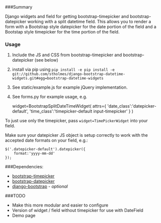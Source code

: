 ###Summary

Django widgets and field for getting bootstrap-timepicker and bootstrap-datepicker working with a split datetime field. This allows you to render a form with a Bootstrap style datepicker for the date portion of the field and a Bootstap style timepicker for the time portion of the field.

### Usage

1. Include the JS and CSS from bootstrap-timepicker and bootstrap-datepicker (see below)
2. install via pip using `pip install -e pip install -e git://github.com/stholmes/django-bootstrap-datetime-widgets.git#egg=bootstrap-datetime-widgets`
3. See static/example.js for example jQuery implementation.
4. See forms.py for example usage, e.g.

	widget=BootstrapSplitDateTimeWidget(
			attrs={
				'date_class':'datepicker-default',
				'time_class':'timepicker-default input-timepicker'
			}
	)


To just use only the timepicker, pass `widget=TimePickerWidget` into your field.

Make sure your datepicker JS object is setup correctly to work with the accepted date formats on your field, e.g.:

	$('.datepicker-default').datepicker({
    	format:'yyyy-mm-dd'
    });

###Dependencies:

* [bootstrap-timepicker](http://www.github.com/jdewit/bootstrap-timepicker)
* [bootstrap-datepicker](http://www.eyecon.ro/bootstrap-datepicker)
* [django-bootstrap](https://github.com/earle/django-bootstrap) - *optional*

###TODO

* Make this more modular and easier to configure
* Version of widget / field without timepicker for use with DateField
* Demo page

